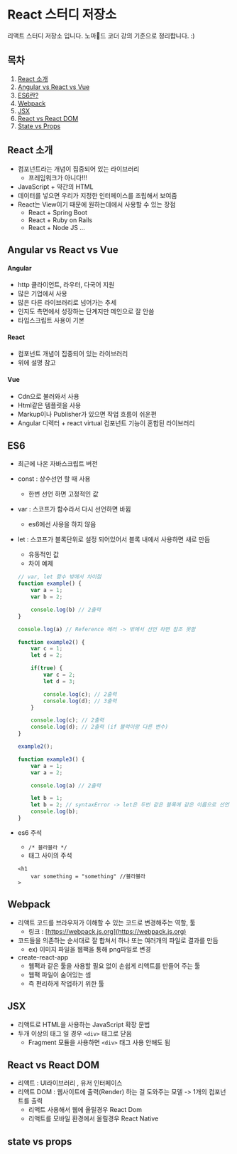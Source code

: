 # React 스터디 저장소

리액트 스터디 저장소 입니다. 노마드 코더 강의 기준으로 정리합니다. :)


## 목차 
1. [React 소개](#react-소개)
2. [Angular vs React vs Vue](#angular-vs-react-vs-vue)
3. [ES6란?](#es6)
4. [Webpack](#webpack)
5. [JSX](#jsx)
6. [React vs React DOM](#react-vs-react-dom)
7. [State vs Props](#state-vs-props)

## React 소개
* 컴포넌트라는 개념이 집중되어 있는 라이브러리
    * 프레임워크가 아니다!!!
* JavaScript + 약간의 HTML
* 데이터를 넣으면 우리가 지정한 인터페이스를 조립해서 보여줌
* React는 View이기 때문에 원하는데에서 사용할 수 있는 장점
    * React + Spring Boot
    * React + Ruby on Rails
    * React + Node JS ...


## Angular vs React vs Vue

#### Angular
* http 클라이언트, 라우터, 다국어 지원
* 많은 기업에서 사용
* 많은 다른 라이브러리로 넘어가는 추세
* 인지도 측면에서 성장하는 단계지만 메인으로 잘 안씀
* 타입스크립트 사용이 기본

#### React
* 컴포넌트 개념이 집중되어 있는 라이브러리
* 위에 설명 참고

#### Vue
* Cdn으로 불러와서 사용
* Html같은 템플릿을 사용
* Markup이나 Publisher가 있으면 작업 흐름이 쉬운편
* Angular 디렉터 + react virtual 컴포넌트 기능이 혼합된 라이브러리


## ES6
* 최근에 나온 자바스크립트 버전
* const : 상수선언 할 때 사용
    * 한번 선언 하면 고정적인 값
* var : 스코프가 함수라서 다시 선언하면 바뀜
    * es6에선 사용을 하지 않음
* let : 스코프가 블록단위로 설정 되어있어서 블록 내에서 사용하면 새로 만듬
    * 유동적인 값
    * 차이 예제

    ``` javascript
    // var, let 함수 밖에서 차이점
    function example() {
        var a = 1;
        var b = 2;

        console.log(b) // 2출력
    }

    console.log(a) // Reference 에러 -> 밖에서 선언 하면 참조 못함
    ```

    ``` javascript
    function example2() {
        var c = 1;
        let d = 2;

        if(true) {
            var c = 2;
            let d = 3;

            console.log(c); // 2출력
            console.log(d); // 3출력
        }

        console.log(c); // 2출력
        console.log(d); // 2출력 (if 블럭이랑 다른 변수)
    }
    
    example2();

    ```

    ``` javascript
    function example3() {
        var a = 1;
        var a = 2;

        console.log(a) // 2출력

        let b = 1;
        let b = 2; // syntaxError -> let은 두번 같은 블록에 같은 이름으로 선언 할 수 없음
        console.log(b);
    }
    ```

* es6 주석
    * ``/* 블라블라 */``
    * 태그 사이의 주석
    ```
    <h1
        var something = "something" //블라블라
    >
    ```

## Webpack
* 리액트 코드를 브라우저가 이해할 수 있는 코드로 변경해주는 역할, 툴
    * 링크 : [https://webpack.js.org](https://webpack.js.org)
* 코드들을 의존하는 순서대로 잘 합쳐서 하나 또는 여러개의 파일로 결과를 만듬
    * ex) 이미지 파일을 웹팩을 통해 png파일로 변경
* create-react-app
    * 웹팩과 같은 툴을 사용할 필요 없이 손쉽게 리액트를 만들어 주는 툴
    * 웹팩 파일이 숨어있는 셈
    * 즉 편리하게 작업하기 위한 툴

## JSX
* 리액트로 HTML을 사용하는 JavaScript 확장 문법
* 두개 이상의 태그 일 경우 ``<div>`` 태그로 닫음
    * Fragment 모듈을 사용하면 ``<div>`` 태그 사용 안해도 됨

## React vs React DOM
* 리액트 : UI라이브러리 , 유저 인터페이스
* 리액트 DOM : 웹사이트에 출력(Render) 하는 걸 도와주는 모델 -> 1개의 컴포넌트를 출력
    * 리액트 사용해서 웹에 올릴경우 React Dom
    * 리액트를 모바일 환경에서 올릴경우 React Native

## state vs props
